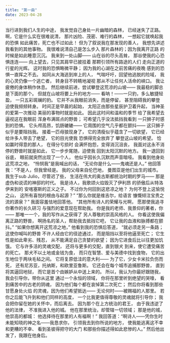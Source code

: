 ```yaml
---
title: "第一曲"
date: 2023-04-28
---
```

当行进到我们人生的中途，
我发觉自己身处一片幽暗的森林，
已经迷失了正路。
啊，它是什么实在很难说清，
那片凶险、茂密、难行的森林，
一想起它就唤起我的恐惧
如此痛苦，死亡也不过如此！
但为了叙说我在那发现的善人，
我想先讲述我看到的其他事物。
我很难说清自己是怎么步入
那片森林的；因为我离开正路
的时候是如此睡意沉沉。
我来到一处山脚——
山在谷的尽头高耸，
那谷使我的心恐惧连连——
向上望去，只见其肩早已披挂着
那颗引领所有路途的人们
走向正道的行星的光辉。
这时我的恐惧略微平静；
因为我的心湖在之前苦痛的夜晚
感到的恐惧一直挥之不去。
如同从大海逃到岸上的人，
气喘吁吁，回望他逃脱的险域，
我的心灵仍像一个逃亡者，
转身目不转睛地凝视
那从不让任何人活命的峡口。
我让疲倦的身体稍作休息。
然后继续前进，尝试攀登这荒凉的山坡——
我最稳的脚总是下面的那个。
但就在山坡将要上升的地方——
看呐！——一只豹，多么敏捷轻盈，
一只五彩斑斓的豹。
它并不从我眼前消失，而是停留，
甚至阻碍我的攀登
迫使我频频转身。
时间正是早晨的起始，
太阳正由那些星辰护卫着升起，
当神圣的爱第一次推动
美丽的事物时就是如此。
因此这时间和温和的季节
给了我希望去逼视这在我眼前
浑身布满斑点的野兽；
可希望几乎没法抵挡我看到
一只狮子时感到的恐惧。
它头颅高昂，饥肠辘辘——
它周围的空气几乎都在颤抖——
这只狮子似乎是要阻挡我。
接着一匹母狼现身了，
它的清瘦似乎蕴含了一切欲望，
它已经给许多人带去了绝望，
它的目光使我
恐惧得完全放弃了
攀登这山坡的希望。
恰如赢时得意的那人，
在得分亏损时
会满怀抱怨，变得消沉沮丧，
我面对这永不消停的野兽时就是如此，
它一步步尾随，迫使我
回到太阳沉默的地方。
我一退回到谷底，
眼前就突然出现了一个人，
他似乎因长久沉默而声音暗哑。
我看到他身处这荒凉之地，
“怜悯我”是我喊出的话，
“无论你是什么——鬼魂还是人。”
他回答我：“不是人，但我曾经是。
我的父母来自伦巴地，
曼图亚是他们出生的城市。
我生于sub Julio，尽管迟了些，
生活在伟大的奥古斯都统治时期的罗马——
那是虚伪和说谎的神邸的时代。
我是诗人，我歌颂火焰毁灭了伊利昂
的骄傲后从特洛伊来到的
安喀塞斯的正义之子。
不过你为何回到这悲凉之地？
为何不登上这愉悦之山，
这所有喜悦的根由与起源？”
“那么你就是维吉尔，给语言
慷慨倾注宝贵之流的源泉？”
我面容羞怯地回答他。
“其他所有诗人的荣耀与光啊，
愿那使我追寻你著作的长久研习
与强烈的爱意现在帮助我。
你是我的老师、我景仰的著者，你——
那唯一一个，我的写作从之获得了
另人尊敬的崇高风格的人。
你看这使我偏离正路的野兽，
啊扬名的圣人，帮助我去抵挡它吧，
它让我的血液和脉搏都在颤抖。”
“如果你想离开这荒凉之地，”
他看到我的恐惧后答道，
“就必须走另一条路；
这使你喊叫的野兽
不许人经由它的径迹通过，
而是阻挡以至将他逼至死亡；
它生性是如此卑劣、残忍，
从不能满足自己贪婪的欲望；
因为它进食后比以往更加饥饿。
它与许多活的灵魂交配，
还将与更多的交配，直到银犬
到来，使它遭受痛苦的死亡。
那犬不以土地或金钱为食，
而只在智慧、爱与美德中找到食物，
它的出生地位于两块毛毡之间。
它将复原低洼的意大利——
为了它，少女卡米拉负伤而死，
还有尼苏亚，托纳斯，和欧里亚鲁斯。
它还会在每个城市追捕那野兽，
直到将其逼回地狱，
而它是首个由嫉妒从中送上来的。
所以，我认为你最好跟随我，
我会引导你，带你从这里
通过一个永恒的领域，
你将在那里听到绝望的哭嚎，
看到痛苦中的古老的阴魂，
因为他们每个都在哀悼第二次死亡；
然后你将看到那些甘愿身处火焰
的灵魂，因为他们希望抵达——
无论何时——被赐福的人那里。
若你之后能飞升到和他们同样的高度，
一个比我更值得尊敬的灵魂就将引导你；
我会把你留在她的关怀中，而后离去。
因为那个在上方统治的君王，
由于我违逆了他的法律，
不准我进入他的城。
他在那里统治，却管辖一切领域；
那是他的城，他崇高的都城：
他选择待在那里的人有福啊！”
我回答道：“啊诗人——凭你生时
未能知晓的神之名——我恳求你，
引领我去到你所说的地方，
使我能逃离这不幸和更糟的不幸、
看到圣彼得把守的大门
和那些你描述得如此悲惨的人。”
然后他出发了，我跟在他身后。